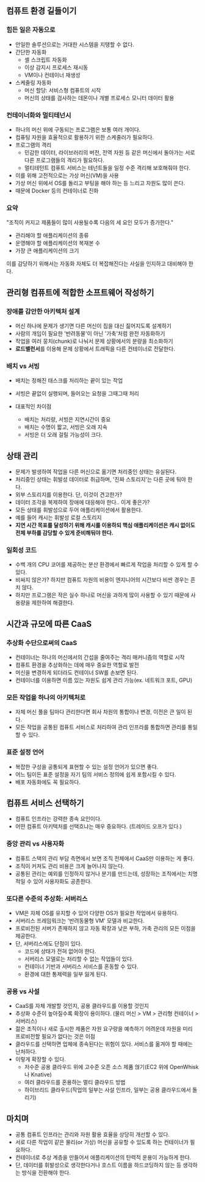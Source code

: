 ## 컴퓨트 환경 길들이기

### 힘든 일은 자동으로

- 안일한 솔루션으로는 거대한 시스템을 지탱할 수 없다.
- 간단한 자동화
  - 셸 스크립트 자동화
  - 이상 감지시 프로세스 재시동
  - VM이나 컨테이너 재생성
- 스케줄링 자동화
  - 머신 할당: 서비스형 컴퓨트의 시작
  - 머신의 상태를 검사하는 데몬이나 개별 프로세스 모니터 데이터 활용

### 컨테이너화와 멀티테넌시

- 하나의 머신 위에 구동되는 프로그램은 보통 여러 개이다.
- 컴퓨팅 자원을 효율적으로 활용하기 위한 스케줄러가 필요하다.
- 프로그램의 격리
  - 민감한 데이터, 라이브러리의 버전, 전역 자원 등 같은 머신에서 돌아가는 서로 다른 프로그램들의 격리가 필요하다.
  - 멀티테턴트 컴퓨트 서비스는 테넌트들을 일정 수준 격리해 보호해줘야 한다.
- 이를 위해 고전적으로는 가상 머신(VM)을 사용
- 가상 머신 위에서 OS를 돌리고 부팅을 해야 하는 등 느리고 자원도 많이 쓴다.
- 때문에 Docker 등의 컨테이너로 진화

### 요약

"조직이 커지고 제품들이 많이 사용될수록 다음의 세 요인 모두가 증가한다."

- 관리해야 할 애플리케이션의 종류
- 운영해야 할 애플리케이션의 복재본 수
- 가장 큰 애플리케이션의 크기

이를 감당하기 위해서는 자동화 자체도 더 복잡해진다는 사실을 인지하고 대비해야 한다.

## 관리형 컴퓨트에 적합한 소프트웨어 작성하기

### 장애를 감안한 아키텍처 설계

- 머신 하나에 문제가 생기면 다른 머신이 짐을 대신 짊어지도록 설계하기
- 사람의 개입이 필요한 '반려동물'이 아닌 '가축'처럼 완전 자동화하기
- 작업을 여러 뭉치(chunk)로 나눠서 문제 상황에서의 분량을 최소화하기
- **로드밸런서**를 이용해 문제 상황에서 트래픽을 다른 컨테이너로 전달한다.

### 배치 vs 서빙

- 배치는 정해진 태스크를 처리하는 끝이 있는 작업
- 서빙은 끝없이 실행되며, 들어오는 요청을 그때그때 처리

- 대표적인 차이점
  - 배치는 처리량, 서빙은 지연시간이 중요
  - 배치는 수명이 짧고, 서빙은 오래 지속
  - 서빙은 더 오래 걸릴 가능성이 크다.

## 상태 관리

- 문제가 발생하여 작업을 다른 머신으로 옮기면 처리중인 상태는 유실된다.
- 처리중인 상태는 휘발성 데이터로 취급하며, '진짜 스토리지'는 다른 곳에 둬야 한다.
- 외부 스토리지를 이용한다. 단, 이것이 견고한가?
- 데이터 조각을 복제하여 장애에 대응해야 한다.. 이게 좋은가?
- 모든 상태를 휘발성으로 두어 애플리케이션에서 활용한다.
- 예를 들어 캐시는 휘발성 로컬 스토리지
- **지연 시간 목표를 달성하기 위해 캐시를 이용하되 핵심 애플리케이션은 캐시 없이도 전체 부하를 감당할 수 있게 준비해둬야 한다.**

### 일회성 코드

- 수백 개의 CPU 코어를 제공하는 분산 환경에서 빠르게 작업을 처리할 수 있게 할 수 있다.
- 비싸지 않은가? 하지만 컴퓨트 자원의 비용이 엔지니어의 시간보다 비싼 경우는 흔치 않다.
- 하지만 프로그램은 작은 실수 하나로 머신을 과하게 많이 사용할 수 있기 때문에 사용량을 제한하여 해결한다.

## 시간과 규모에 따른 CaaS

### 추상화 수단으로써의 CaaS

- 컨테이너는 하나의 머신에서의 간섭을 줄여주는 격리 매커니즘의 역할로 시작
- 컴퓨트 환경을 추상화하는 데에 매우 중요한 역할로 발전
- 머신을 변경하게 되더라도 컨테이너 SW를 손보면 된다.
- 컨테이너를 이용하면 이름 있는 자원도 쉽게 관리 가능(ex. 네트워크 포트, GPU)

### 모든 작업을 하나의 아키텍처로

- 자체 머신 풀을 팀마다 관리한다면 회사 차원의 통합이나 변경, 이전은 큰 일이 된다.
- 모든 작업을 공통된 컴퓨트 서비스로 처리하여 관리 인프라를 통합하면 관리를 통일할 수 있다.

### 표준 설정 언어

- 복잡한 구성을 공통되게 표현할 수 있는 설정 언어가 있으면 좋다.
- 어느 팀이든 표준 설정을 자기 팀의 서비스 정의에 쉽게 포함시킬 수 있다.
- 배포 자동화에도 꼭 필요하다.

## 컴퓨트 서비스 선택하기

- 컴퓨트 인프라는 강력한 종속 요인이다.
- 어떤 컴퓨트 아키텍처를 선택흐냐는 매우 중요하다. (트레이드 오프가 있다.)

### 중앙 관리 vs 사용자화

- 컴퓨트 스택의 관리 부담 측면에서 보면 조직 전체에서 CaaS만 이용하는 게 좋다.
- 조직이 커져도 관리 비용은 크게 늘어나지 않는다.
- 공통된 관리는 예외를 인정하지 않거나 분기를 만드는데, 성장하는 조직에서는 치명적일 수 있어 사용자화도 공존한다.

### 또다른 수준의 추상화: 서버리스

- VM은 자체 OS를 유지할 수 있어 다양한 OS가 필요한 작업에서 유용하다.
- 서버리스 프레임워크는 '반려동물형 VM' 모델과 비교한다.
- 프로비전된 서버가 존재하지 않고 자동 확장과 낮은 부하, 가축 관리의 모든 이점을 제공한다.
- 단, 서버리스에도 단점이 있다.
  - 코드에 상태가 전혀 없어야 한다.
  - 서버리스 모델로는 처리할 수 없는 작업들이 있다.
  - 컨테이너 기반과 서버리스 서비스를 혼동할 수 있다.
  - 환경에 대한 통제력을 일부 잃게 된다.

### 공용 vs 사설

- CaaS를 자체 개발할 것인지, 공용 클라우드를 이용할 것인지
- 추상화 수준이 높아질수록 확장이 용이하다. (물리 머신 > VM > 관리형 컨테이너 > 서버리스)
- 젊은 조직이나 새로 출시한 제품은 자원 요구량을 예측하기 어려운데 자원을 미리 프로비전할 필요가 없다는 것은 이점
- 클라우드를 선택하면 업체에 종속된다는 위험이 있다. 서비스를 옮겨야 할 때에는 난처하다.
- 이렇게 확장할 수 있다.
  - 저수준 공용 클라우드 위에 고수준 오픈 소스 제품 얹기(EC2 위에 OpenWhisk나 Knative)
  - 여러 클라우드를 혼용하는 멀티 클라우드 방법
  - 하이브리드 클라우드(작업의 일부는 사설 인프라, 일부는 공용 클라우드에서 돌리기)

## 마치며

- 공통 컴퓨트 인프라는 관리와 자원 활용 효율을 상당히 개선할 수 있다.
- 서로 다른 작업이 같은 물리(or 가상) 머신을 공유할 수 있도록 하는 컨테이너가 필요하다.
- 컨테이너로 추상 계층을 만들어서 애플리케이션의 탄력적 운용이 가능하게 한다.
- 단, 데이터를 휘발성으로 생각한다거나 호스트 이름을 하드코딩하지 않는 등 생각하는 방식을 전환해야 한다.
